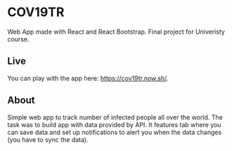 # COV19TR
Web App made with React and React Bootstrap. Final project for Univeristy course.

## Live
You can play with the app here: https://cov19tr.now.sh/.

## About
Simple web app to track number of infected people all over the world. The task was to build app with data provided by API. It features tab where you can save data and set up notifications to alert you when the data changes (you have to sync the data).
